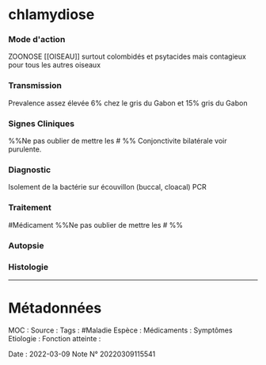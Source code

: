 # chlamydiose
### Mode d'action
ZOONOSE 
[[OISEAU]] surtout colombidés et psytacides mais contagieux pour tous les autres oiseaux
### Transmission
Prevalence assez élevée 6% chez le gris du Gabon et 15% gris du Gabon
### Signes Cliniques
%%Ne pas oublier de mettre les # %%
Conjonctivite bilatérale voir purulente.


### Diagnostic
Isolement de la bactérie sur écouvillon (buccal, cloacal)
PCR
### Traitement
#Médicament 
%%Ne pas oublier de mettre les # %% 
### Autopsie
### Histologie

***

# Métadonnées
MOC :
Source :
Tags : #Maladie 
	Espèce :
	Médicaments :
	Symptômes
	Etiologie :
	Fonction atteinte :
	
Date : 2022-03-09
Note N° 20220309115541